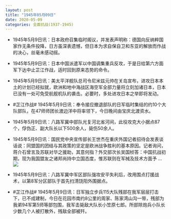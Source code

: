```yaml
---
layout: post
title: "1945年05月09日"
date: 2020-05-09
categories: 全面抗战(1937-1945)
---
```


<meta name="referrer" content="no-referrer" />

- 1945年5月9日讯：日本政府召集临时阁议，并发表声明称：德国向反纳粹国家作无条件投降，日方虽深表遗憾，但日本为求自保自卫和东亚的解放而作战的决心，丝毫未感动摇。 

- 1945年5月9日讯：日本中国派遣军以中国调集重兵反攻，于是日给第六方面军下达中止芷江作战，适时回到原来态势的命令。 

- 1945年5月9日讯：美太平洋舰队总司令尼米兹元帅在关岛宣布，进攻日本本土的计划已经拟就，欧洲和地中海战区海空军全部力量将立刻加诸日本，日本已没有一处可免受航舰机队的袭击。必要时，多处进攻日本之举即将发动。 

- #芷江作战# 1945年5月9日讯：奉令接应撤退部队的日军临时集结的约10个大队部队，在47师师团长渡边洋中将率领下，今日晚间由宝庆北渡资水。 

- 1945年5月9日讯：八路军冀中部队光复河北省河间，此役攻克大小据点87个，俘伪正、副大队长以下500余人，毙伤50余人。 

- 1945年5月9日讯：国民党中央宣传部长王世杰在重庆外国记者招待会发表谈话说：同盟国的团结与其政策的坚定是欧洲战争胜利的基本原因。记者询问，蒋介石曾言及苏联对华之援助，其意何指？外交部次长吴国桢答：中国抗战初期，现为我国盟友之诸邦尚持中立国态度，惟苏联则在军械及技术方面予 ... <br/><img src="https://wx2.sinaimg.cn/large/aca367d8ly1gem0mdxnl8j20c80ay0su.jpg" />

- 1945年5月9日讯：八路军冀中军区部队强攻安平失利后，改用围点打援战术，以第8军分区部队于首先扫清饶阳外围据点。 

- #芷江作战# 1945年5月9日讯：日军独立步兵115大队残部在我军层层打击下，已不成建制，今日在花园市南约8公里的周家、陈家湾山沟一带，残部为我弟94军第5师等部包围，我军击毙敌大队长小笠原七郎。所部除炮兵小队长少数几个人被打散外，残敌全部被歼。 

